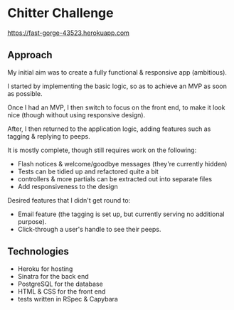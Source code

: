 Chitter Challenge
=================

https://fast-gorge-43523.herokuapp.com

Approach
-------

My initial aim was to create a fully functional & responsive app (ambitious).

I started by implementing the basic logic, so as to achieve an MVP as soon as possible.

Once I had an MVP, I then switch to focus on the front end, to make it look nice (though without using responsive design).

After, I then returned to the application logic, adding features such as tagging & replying to peeps.

It is mostly complete, though still requires work on the following:

* Flash notices & welcome/goodbye messages (they're currently hidden)
* Tests can be tidied up and refactored quite a bit
* controllers & more partials can be extracted out into separate files
* Add responsiveness to the design

Desired features that I didn't get round to:

* Email feature (the tagging is set up, but currently serving no additional purpose).
* Click-through a user's handle to see their peeps.

Technologies
-------
* Heroku for hosting
* Sinatra for the back end
* PostgreSQL for the database
* HTML & CSS for the front end
* tests written in RSpec & Capybara